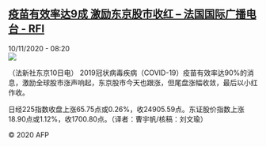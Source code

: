 <!--1604994834000-->
[疫苗有效率达9成 激励东京股市收红 – 法国国际广播电台 - RFI](http://www.rfi.fr//cn/contenu/20201110-%E7%96%AB%E8%8B%97%E6%9C%89%E6%95%88%E7%8E%87%E8%BE%BE9%E6%88%90-%E6%BF%80%E5%8A%B1%E4%B8%9C%E4%BA%AC%E8%82%A1%E5%B8%82%E6%94%B6%E7%BA%A2)
------

<div>10/11/2020 - 08:20</div><img src="https://s.rfi.fr/media/display/152b7b34-2328-11eb-9f14-005056a98db9/w:310/p:16x9/eco0003b.201110152002.jpg"><div class="t-content__body u-clearfix"><p>（法新社东京10日电）    2019冠状病毒疾病（COVID-19）疫苗有效率达90%的消息，激励全球股市涨声响起，东京股市今天也跟涨，但尾盘涨幅收敛，最后以小红作收。</p><p>    日经225指数收盘上涨65.75点或0.26%，收24905.59点。东证股价指数上涨18.90点或1.12%，收1700.80点。（译者：曹宇帆/核稿：刘文瑜）</p><p class="t-copyright">© 2020 AFP</p>        </div>
